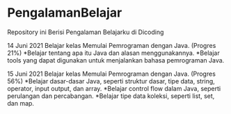 # PengalamanBelajar
Repository ini Berisi Pengalaman Belajarku di Dicoding

14 Juni 2021
Belajar kelas Memulai Pemrograman dengan Java. (Progres 21%)
*Belajar tentang apa itu Java dan alasan menggunakannya.
*Belajar tools yang dapat digunakan untuk menjalankan bahasa pemrograman Java.
 
15 Juni 2021
Belajar kelas Memulai Pemrograman dengan Java. (Progres 56%)
*Belajar dasar-dasar Java, seperti struktur dasar, tipe data, string, operator, input output, dan array.
*Belajar control flow dalam Java, seperti perulangan dan percabangan.
*Belajar tipe data koleksi, seperti list, set, dan map.
 
